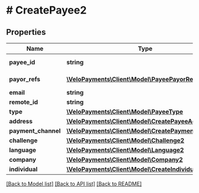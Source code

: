 # # CreatePayee2

## Properties

Name | Type | Description | Notes
------------ | ------------- | ------------- | -------------
**payee_id** | **string** |  | [optional] [readonly] 
**payor_refs** | [**\VeloPayments\Client\Model\PayeePayorRefV3[]**](PayeePayorRefV3.md) |  | [optional] [readonly] 
**email** | **string** |  | 
**remote_id** | **string** |  | 
**type** | [**\VeloPayments\Client\Model\PayeeType**](PayeeType.md) |  | 
**address** | [**\VeloPayments\Client\Model\CreatePayeeAddress2**](CreatePayeeAddress2.md) |  | 
**payment_channel** | [**\VeloPayments\Client\Model\CreatePaymentChannel2**](CreatePaymentChannel2.md) |  | [optional] 
**challenge** | [**\VeloPayments\Client\Model\Challenge2**](Challenge2.md) |  | [optional] 
**language** | [**\VeloPayments\Client\Model\Language2**](Language2.md) |  | [optional] 
**company** | [**\VeloPayments\Client\Model\Company2**](Company2.md) |  | [optional] 
**individual** | [**\VeloPayments\Client\Model\CreateIndividual2**](CreateIndividual2.md) |  | [optional] 

[[Back to Model list]](../../README.md#documentation-for-models) [[Back to API list]](../../README.md#documentation-for-api-endpoints) [[Back to README]](../../README.md)


